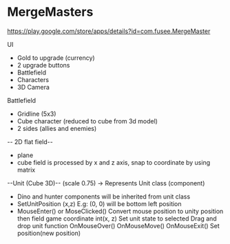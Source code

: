 # MergeMasters
https://play.google.com/store/apps/details?id=com.fusee.MergeMaster

UI
+ Gold to upgrade (currency)
+ 2 upgrade buttons
+ Battlefield
+ Characters
+ 3D Camera

Battlefield
+ Gridline (5x3)
+ Cube character (reduced to cube from 3d model)
+ 2 sides (allies and enemies)

-- 2D flat field--
+ plane
+ cube
field is processed by x and z axis, snap to coordinate by using matrix
 
--Unit (Cube 3D)-- (scale 0.75) -> Represents Unit class (component)
+ Dino and hunter components will be inherited from unit class
+ SetUnitPosition (x,z)
E.g: (0, 0) will be bottom left position
+ MouseEnter() or MoseClicked()
Convert mouse position to unity position then field game coordinate int(x, z)
 Set unit state to selected
 Drag and drop unit function
OnMouseOver()
OnMouseMove()
OnMouseExit()
Set position(new position)

